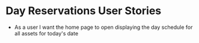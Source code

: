 # Day Reservations User Stories

- As a user I want the home page to open displaying the day schedule for all assets for today's date